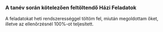 ### A tanév során kötelezően feltöltendő Házi Feladatok

A feladatokat heti rendszerességgel töltöm fel, miután megoldottam őket, illetve az ellenőrzésnél 100%-ot teljesített.